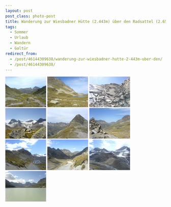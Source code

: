 ```yaml
---
layout: post
post_class: photo-post
title: Wanderung zur Wiesbadner Hütte (2.443m) über den Radsattel (2.652m)
tags:
  - Sommer
  - Urlaub
  - Wandern
  - Galtür
redirect_from:
  - /post/46144309638/wanderung-zur-wiesbadner-hutte-2-443m-uber-den/
  - /post/46144309638/
---
```

[![](/photos/2007-08-26-01-th.jpg)](/photos/2007-08-26-01-hd.jpg)
[![](/photos/2007-08-26-02-th.jpg)](/photos/2007-08-26-02-hd.jpg)
[![](/photos/2007-08-26-03-th.jpg)](/photos/2007-08-26-03-hd.jpg)
[![](/photos/2007-08-26-04-th.jpg)](/photos/2007-08-26-04-hd.jpg)
[![](/photos/2007-08-26-05-th.jpg)](/photos/2007-08-26-05-hd.jpg)
[![](/photos/2007-08-26-06-th.jpg)](/photos/2007-08-26-06-hd.jpg)
[![](/photos/2007-08-26-07-th.jpg)](/photos/2007-08-26-07-hd.jpg)
[![](/photos/2007-08-26-08-th.jpg)](/photos/2007-08-26-08-hd.jpg)
[![](/photos/2007-08-26-09-th.jpg)](/photos/2007-08-26-09-hd.jpg)
[![](/photos/2007-08-26-10-th.jpg)](/photos/2007-08-26-10-hd.jpg)
